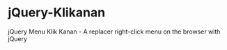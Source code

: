 jQuery-Klikanan
===============

jQuery Menu Klik Kanan - A replacer right-click menu on the browser with jQuery